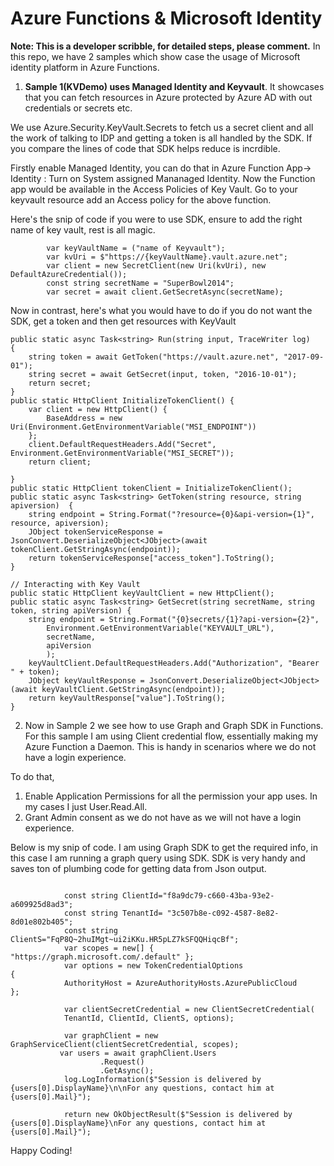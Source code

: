 # Azure Functions & Microsoft Identity

**Note: This is a developer scribble, for detailed steps, please comment.**
In this repo, we have 2 samples which show case the usage of Microsoft identity platform in Azure Functions.

1. **Sample 1(KVDemo) uses Managed Identity and Keyvault**. It showcases that you can fetch resources in Azure protected by Azure AD with out credentials or secrets etc.

We use Azure.Security.KeyVault.Secrets to fetch us a secret client and all the work of talking to IDP and getting a token is all handled by the SDK. If you compare the
lines of code that SDK helps reduce is incrdible.

Firstly enable Managed Identity, you can do that in Azure Function App-> Identity : Turn on System assigned Mananaged Identity.
Now the Function app would be available in the Access Policies of Key Vault. Go to your keyvault resource add an Access policy for the above function.

Here's the snip of code if you were to use SDK, ensure to add the right name of key vault, rest is all magic.

            var keyVaultName = ("name of Keyvault");
            var kvUri = $"https://{keyVaultName}.vault.azure.net";
            var client = new SecretClient(new Uri(kvUri), new DefaultAzureCredential());
            const string secretName = "SuperBowl2014";
            var secret = await client.GetSecretAsync(secretName);

Now in contrast, here's what you would have to do if you do not want the SDK, get a token and then get resources with KeyVault

```
public static async Task<string> Run(string input, TraceWriter log)
{
    string token = await GetToken("https://vault.azure.net", "2017-09-01");
    string secret = await GetSecret(input, token, "2016-10-01");
    return secret;
}
public static HttpClient InitializeTokenClient() {
    var client = new HttpClient() {
        BaseAddress = new Uri(Environment.GetEnvironmentVariable("MSI_ENDPOINT"))
    };
    client.DefaultRequestHeaders.Add("Secret", Environment.GetEnvironmentVariable("MSI_SECRET"));
    return client;
    
}
public static HttpClient tokenClient = InitializeTokenClient();
public static async Task<string> GetToken(string resource, string apiversion)  {
    string endpoint = String.Format("?resource={0}&api-version={1}", resource, apiversion);
    JObject tokenServiceResponse = JsonConvert.DeserializeObject<JObject>(await tokenClient.GetStringAsync(endpoint));
    return tokenServiceResponse["access_token"].ToString();
}

// Interacting with Key Vault
public static HttpClient keyVaultClient = new HttpClient();
public static async Task<string> GetSecret(string secretName, string token, string apiVersion) {
    string endpoint = String.Format("{0}secrets/{1}?api-version={2}",
        Environment.GetEnvironmentVariable("KEYVAULT_URL"),
        secretName,
        apiVersion
        );
    keyVaultClient.DefaultRequestHeaders.Add("Authorization", "Bearer " + token);
    JObject keyVaultResponse = JsonConvert.DeserializeObject<JObject>(await keyVaultClient.GetStringAsync(endpoint));
    return keyVaultResponse["value"].ToString(); 
}
```

2. Now in Sample 2 we see how to use Graph and Graph SDK in Functions.
For this sample I am using Client credential flow, essentially making my Azure Function a Daemon. This is handy in scenarios where we do not have a login experience.

To do that,

1. Enable Application Permissions for all the permission your app uses. In my cases I just User.Read.All.
2. Grant Admin consent as we do not have as we will not have a login experience.

Below is my snip of code. I am using Graph SDK to get the required info, in this case I am running a graph query using SDK. SDK is very handy and saves ton of plumbing code for getting data from Json output.

```

            const string ClientId="f8a9dc79-c660-43ba-93e2-a609925d8ad3";
            const string TenantId= "3c507b8e-c092-4587-8e82-8d01e802b405";
            const string ClientS="FqP8Q~2huIMgt~ui2iKKu.HR5pLZ7kSFQQHiqcBf";
            var scopes = new[] { "https://graph.microsoft.com/.default" };
            var options = new TokenCredentialOptions
{
            AuthorityHost = AzureAuthorityHosts.AzurePublicCloud
};

            var clientSecretCredential = new ClientSecretCredential(
            TenantId, ClientId, ClientS, options);

            var graphClient = new GraphServiceClient(clientSecretCredential, scopes);
           var users = await graphClient.Users
	                .Request()
	                .GetAsync();
            log.LogInformation($"Session is delivered by {users[0].DisplayName}\n\nFor any questions, contact him at {users[0].Mail}");

            return new OkObjectResult($"Session is delivered by {users[0].DisplayName}\nFor any questions, contact him at {users[0].Mail}");
```
Happy Coding!
